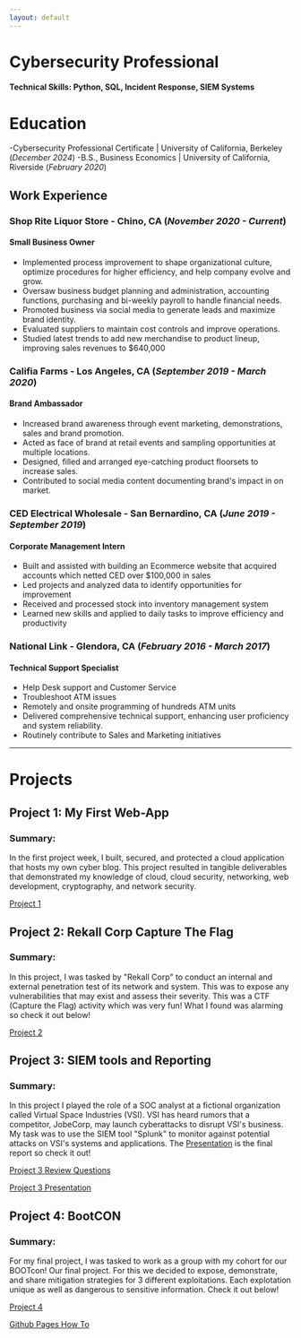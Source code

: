 ```yaml
---
layout: default
---
```

# Cybersecurity Professional

#### Technical Skills: Python, SQL, Incident Response, SIEM Systems 

# Education

-Cybersecurity Professional Certificate | University of California, Berkeley (_December 2024_)
-B.S., Business Economics | University of California, Riverside (_February 2020_)

## Work Experience 

### Shop Rite Liquor Store - Chino, CA  (_November 2020 - Current_)
#### Small Business Owner    

*   Implemented process improvement to shape organizational culture, optimize procedures for higher efficiency, and help company evolve and grow.
*   Oversaw business budget planning and administration, accounting functions, purchasing and bi-weekly payroll to handle financial needs.
*   Promoted business via social media to generate leads and maximize brand identity.
*   Evaluated suppliers to maintain cost controls and improve operations.
*   Studied latest trends to add new merchandise to product lineup, improving sales revenues to $640,000

### Califia Farms - Los Angeles, CA  (_September 2019 - March 2020_)
#### Brand Ambassador    

*   Increased brand awareness through event marketing, demonstrations, sales and brand promotion.
*   Acted as face of brand at retail events and sampling opportunities at multiple locations.
*   Designed, filled and arranged eye-catching product floorsets to increase sales.
*   Contributed to social media content documenting brand's impact in on market.

### CED Electrical Wholesale - San Bernardino, CA  (_June 2019 - September 2019_)
#### Corporate Management Intern    

*   Built and assisted with building an Ecommerce website that acquired accounts which netted CED over $100,000 in sales
*   Led projects and analyzed data to identify opportunities for improvement
*   Received and processed stock into inventory management system
*   Learned new skills and applied to daily tasks to improve efficiency and productivity

### National Link - Glendora, CA (_February 2016 - March 2017_)
#### Technical Support Specialist    

*   Help Desk support and Customer Service
*   Troubleshoot ATM issues
*   Remotely and onsite programming of hundreds ATM units
*   Delivered comprehensive technical support, enhancing user proficiency and system reliability.
*   Routinely contribute to Sales and Marketing initiatives

* * *

# Projects

## Project 1: My First Web-App
### Summary:
In the first project week, I built, secured, and protected a cloud application that hosts my own cyber blog. This project resulted in tangible deliverables that demonstrated my knowledge of cloud, cloud security, networking, web development, cryptography, and network security.

[Project 1](./project1.md)



## Project 2: Rekall Corp Capture The Flag
### Summary:
In this project, I was tasked by "Rekall Corp" to conduct an internal and external penetration test of its network and system. This was to expose any vulnerabilities that may exist and assess their severity. This was a CTF (Capture the Flag) activity which was very fun! What I found was alarming so check it out below!

[Project 2](./project2.md)



## Project 3: SIEM tools and Reporting
### Summary:
In this project I played the role of a SOC analyst at a fictional organization called Virtual Space Industries (VSI). VSI has heard rumors that a competitor, JobeCorp, may launch cyberattacks to disrupt VSI's business. My task was to use the SIEM tool "Splunk" to monitor against potential attacks on VSI's systems and applications. The [Presentation](./Project3Presentation.md) is the final report so check it out!

[Project 3 Review Questions](./project3R.md)

[Project 3 Presentation](./Project3Presentation.md)



## Project 4: BootCON
### Summary:
For my final project, I was tasked to work as a group with my cohort for our BOOTcon! Our final project. For this we decided to expose, demonstrate, and share mitigation strategies for 3 different exploitations. Each explotation unique as well as dangerous to sensitive information. Check it out below!  

[Project 4](./project4.md)









[Github Pages How To](./GithubPagesHowTo.md)

